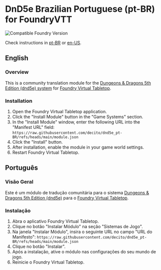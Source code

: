 # DnD5e Brazilian Portuguese (pt-BR) for FoundryVTT

![Compatible Foundry Version](https://img.shields.io/badge/Foundry-v12-informational)

Check instructions in [pt-BR](#português) or [en-US](#english).

## English

### Overview

This is a community translation module for the [Dungeons & Dragons 5th Edition (dnd5e) system](https://foundryvtt.com/packages/dnd5e) for [Foundry Virtual Tabletop](https://foundryvtt.com/).

### Installation

1. Open the Foundry Virtual Tabletop application.
2. Click the "Install Module" button in the "Game Systems" section.
3. In the "Install Module" window, enter the following URL into the "Manifest URL" field:
   `https://raw.githubusercontent.com/decito/dnd5e_pt-BR/refs/heads/main/module.json`
4. Click the "Install" button.
5. After installation, enable the module in your game world settings.
6. Restart Foundry Virtual Tabletop.

## Português

### Visão Geral

Este é um módulo de tradução comunitária para o sistema [Dungeons & Dragons 5th Edition (dnd5e)](https://foundryvtt.com/packages/dnd5e) para o [Foundry Virtual Tabletop](https://foundryvtt.com/).

### Instalação

1. Abra o aplicativo Foundry Virtual Tabletop.
2. Clique no botão "Instalar Módulo" na seção "Sistemas de Jogo".
3. Na janela "Instalar Módulo", insira o seguinte URL no campo "URL do Manifesto":
   `https://raw.githubusercontent.com/decito/dnd5e_pt-BR/refs/heads/main/module.json`
4. Clique no botão "Instalar".
5. Após a instalação, ative o módulo nas configurações do seu mundo de jogo.
6. Reinicie o Foundry Virtual Tabletop.
